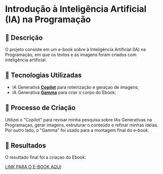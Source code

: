 # Introdução à Inteligência Artificial (IA) na Programação

## 📒 Descrição
O projeto consiste em um e-book sobre à Inteligência Artificial (IA) na Programação, em que os textos e as  imagens foram criados com inteligência artificial.

## 🤖 Tecnologias Utilizadas
- IA Generativa **[Copilot](https://copilot.microsoft.com/)** para roteirização e geraçao de imagens;
- IA Generativa **[Gamma](https://gamma.app/)** para criar o corpo do Ebook;


## 🧐 Processo de Criação
Utilizei o "Copilot" para revisar minha pesquisa sobre IAs Generativas na Programaçao, gerar imagens, estruturar o conteúdo e refinar minhas ideias. Por outro lado, o "Gamma" foi usado para a montagem final do e-book. 

## 🚀 Resultados
O resultado final foi a criaçao do Ebook:

[LINK PARA O E-BOOK AQUI](https://gamma.app/docs/Introducao-a-Inteligencia-Artificial-IA-na-Programacao-llzksqjb0j62k2y)


